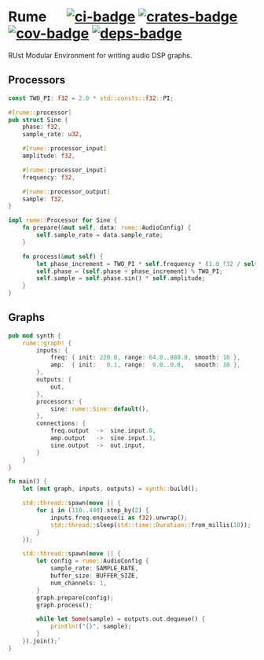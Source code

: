# Rume &emsp; [![ci-badge]][ci-link] [![crates-badge]][crates-link] [![cov-badge]][cov-link] [![deps-badge]][deps-link]

[ci-badge]: https://img.shields.io/github/workflow/status/nicochatzi/rume/CI/main
[ci-link]: https://github.com/nicochatzi/rume/actions?query=branch%main
[crates-badge]: https://img.shields.io/crates/v/rume.svg
[crates-link]: https://crates.io/crates/rume
[cov-badge]:https://codecov.io/gh/nicochatzi/rume/branch/main/graph/badge.svg
[cov-link]:https://codecov.io/gh/nicochatzi/rume
[deps-badge]: https://deps.rs/repo/github/nicochatzi/rume/status.svg
[deps-link]: https://deps.rs/repo/github/nicochatzi/rume

RUst Modular Environment for writing audio DSP graphs.

## Processors

```rust
const TWO_PI: f32 = 2.0 * std::consts::f32::PI;

#[rume::processor]
pub struct Sine {
    phase: f32,
    sample_rate: u32,

    #[rume::processor_input]
    amplitude: f32,

    #[rume::processor_input]
    frequency: f32,

    #[rume::processor_output]
    sample: f32,
}

impl rume::Processor for Sine {
    fn prepare(&mut self, data: rume::AudioConfig) {
        self.sample_rate = data.sample_rate;
    }

    fn process(&mut self) {
        let phase_increment = TWO_PI * self.frequency * (1.0_f32 / self.sample_rate as f32);
        self.phase = (self.phase + phase_increment) % TWO_PI;
        self.sample = self.phase.sin() * self.amplitude;
    }
}
```

## Graphs

```rust
pub mod synth {
    rume::graph! {
        inputs: {
            freq: { init: 220.0, range: 64.0..880.0, smooth: 10 },
            amp:  { init:   0.1, range:  0.0..0.8,   smooth: 10 },
        },
        outputs: {
            out,
        },
        processors: {
            sine: rume::Sine::default(),
        },
        connections: {
            freq.output  ->  sine.input.0,
            amp.output   ->  sine.input.1,
            sine.output  ->  out.input,
        }
    }
}

fn main() {
    let (mut graph, inputs, outputs) = synth::build();

    std::thread::spawn(move || {
        for i in (110..440).step_by(2) {
            inputs.freq.enqueue(i as f32).unwrap();
            std::thread::sleep(std::time::Duration::from_millis(10));
        }
    });

    std::thread::spawn(move || {
        let config = rume::AudioConfig {
            sample_rate: SAMPLE_RATE,
            buffer_size: BUFFER_SIZE,
            num_channels: 1,
        }
        graph.prepare(config);
        graph.process();

        while let Some(sample) = outputs.out.dequeue() {
            println!("{}", sample);
        }
    }).join();`
}

```